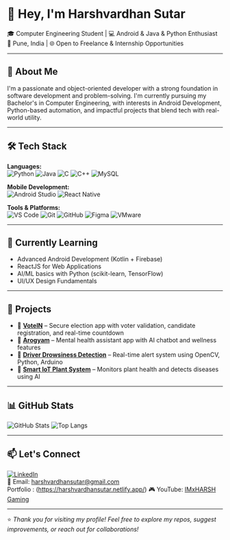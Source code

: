 # 👋 Hey, I'm Harshvardhan Sutar

🎓 Computer Engineering Student | 💻 Android & Java & Python Enthusiast  
📍 Pune, India | 🌐 Open to Freelance & Internship Opportunities

---

## 🚀 About Me

I'm a passionate and object-oriented developer with a strong foundation in software development and problem-solving. I'm currently pursuing my Bachelor's in Computer Engineering, with interests in Android Development, Python-based automation, and impactful projects that blend tech with real-world utility.

---

## 🛠️ Tech Stack

**Languages:**  
![Python](https://img.shields.io/badge/-Python-3776AB?style=flat&logo=python&logoColor=white)
![Java](https://img.shields.io/badge/-Java-007396?style=flat&logo=java)
![C](https://img.shields.io/badge/-C-00599C?style=flat&logo=c)
![C++](https://img.shields.io/badge/-C++-00599C?style=flat&logo=cplusplus)
![MySQL](https://img.shields.io/badge/-MySQL-4479A1?style=flat&logo=mysql&logoColor=white)

**Mobile Development:**  
![Android Studio](https://img.shields.io/badge/-Android%20Studio-3DDC84?style=flat&logo=android-studio&logoColor=white)
![React Native](https://img.shields.io/badge/-React%20Native-61DAFB?style=flat&logo=react)

**Tools & Platforms:**  
![VS Code](https://img.shields.io/badge/-VS%20Code-007ACC?style=flat&logo=visual-studio-code)
![Git](https://img.shields.io/badge/-Git-F05032?style=flat&logo=git&logoColor=white)
![GitHub](https://img.shields.io/badge/-GitHub-181717?style=flat&logo=github)
![Figma](https://img.shields.io/badge/-Figma-F24E1E?style=flat&logo=figma)
![VMware](https://img.shields.io/badge/-VMware-607078?style=flat&logo=vmware)

---

## 🌱 Currently Learning

- Advanced Android Development (Kotlin + Firebase)
- ReactJS for Web Applications
- AI/ML basics with Python (scikit-learn, TensorFlow)
- UI/UX Design Fundamentals

---

## 🧠 Projects

- 🔐 [**VoteIN**](https://github.com/HarshvardhanSutar/VoteIN) – Secure election app with voter validation, candidate registration, and real-time countdown  
- 🧠 [**Arogyam**](https://github.com/HarshvardhanSutar/Arogyam) – Mental health assistant app with AI chatbot and wellness features  
- 🚗 [**Driver Drowsiness Detection**](https://github.com/HarshvardhanSutar/DDDAS) – Real-time alert system using OpenCV, Python, Arduino  
- 🌱 [**Smart IoT Plant System**](https://github.com/HarshvardhanSutar/SmartPlantMonitor) – Monitors plant health and detects diseases using AI

---

## 📊 GitHub Stats

![GitHub Stats](https://github-readme-stats.vercel.app/api?username=HarshvardhanSutar&show_icons=true&theme=tokyonight)
![Top Langs](https://github-readme-stats.vercel.app/api/top-langs/?username=HarshvardhanSutar&layout=compact&theme=tokyonight)

---

## 📫 Let's Connect

[![LinkedIn](https://img.shields.io/badge/-LinkedIn-0A66C2?style=flat&logo=linkedin&logoColor=white)](https://www.linkedin.com/in/harshvardhan-sutar)  
📧 Email: harshvardhansutar@gmail.com  
Portfolio : (https://harshvardhansutar.netlify.app/)
🎮 YouTube: [IMxHARSH Gaming](https://www.youtube.com/@imxharshgaming)

---

⭐ *Thank you for visiting my profile! Feel free to explore my repos, suggest improvements, or reach out for collaborations!*
